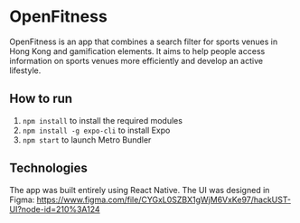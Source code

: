 # OpenFitness 
OpenFitness is an app that combines a search filter for sports venues in Hong Kong and gamification elements. It aims to help people access information on sports venues more efficiently and develop an active lifestyle.

## How to run

1. ``` npm install ``` to install the required modules
2. ``` npm install -g expo-cli ``` to install Expo
3. ``` npm start ``` to launch Metro Bundler

## Technologies

The app was built entirely using React Native. The UI was designed in Figma: https://www.figma.com/file/CYGxL0SZBX1gWjM6VxKe97/hackUST-UI?node-id=210%3A124

